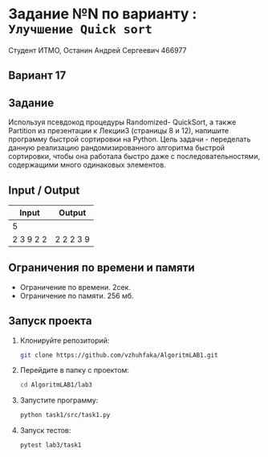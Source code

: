 # Задание №N по варианту : `Улучшение Quick sort`

Студент ИТМО, Останин Андрей Сергеевич 466977

## Вариант 17

## Задание

Используя псевдокод процедуры Randomized- QuickSort, а также Partition
из презентации к Лекции3 (страницы 8 и 12), напишите программу быстрой
сортировки на Python. Цель задачи - переделать данную реализацию рандомизированного алгоритма быстрой сортировки, чтобы
она работала быстро
даже с последовательностями, содержащими много одинаковых элементов.

## Input / Output

| Input     | Output    |
|-----------|-----------|
| 5         |           | 
| 2 3 9 2 2 | 2 2 2 3 9 |

## Ограничения по времени и памяти

- Ограничение по времени. 2сек.
- Ограничение по памяти. 256 мб.

## Запуск проекта

1. Клонируйте репозиторий:
   ```bash
   git clone https://github.com/vzhuhfaka/AlgoritmLAB1.git
   ```
2. Перейдите в папку с проектом:
   ```bash
   cd AlgoritmLAB1/lab3
   ```
3. Запустите программу:
   ```bash
   python task1/src/task1.py
   ```
4. Запуск тестов:
   ```bash
   pytest lab3/task1
   ```
